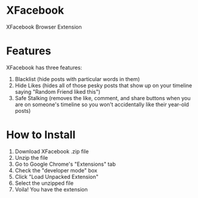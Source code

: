 # XFacebook
XFacebook Browser Extension
# Features
XFacebook has three features:
1. Blacklist (hide posts with particular words in them)
2. Hide Likes (hides all of those pesky posts that show up on your timeline saying "Random Friend liked this")
3. Safe Stalking (removes the like, comment, and share buttons when you are on someone's timeline so you won't accidentally like their year-old posts)
# How to Install
1. Download XFacebook .zip file
2. Unzip the file
2. Go to Google Chrome's "Extensions" tab
3. Check the "developer mode" box
4. Click "Load Unpacked Extension"
5. Select the unzipped file
6. Voila! You have the extension

